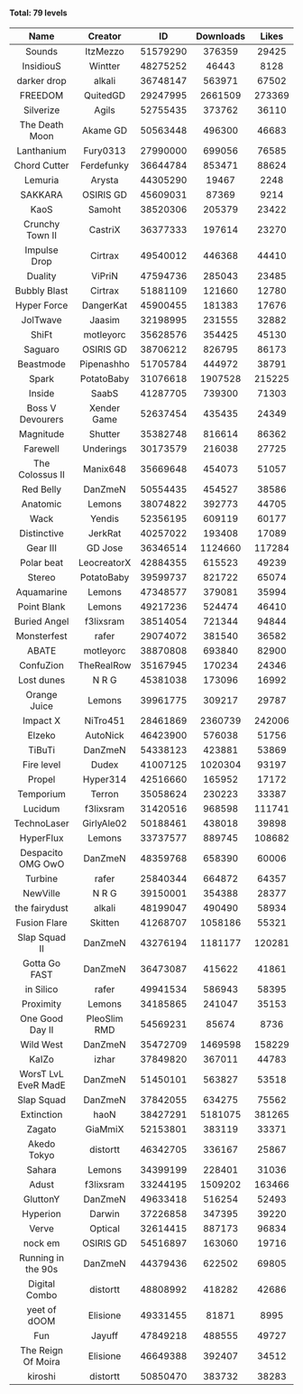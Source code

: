 #### Total: 79 levels

| Name | Creator | ID | Downloads | Likes |
|:---:|:---:|:---:|:---:|:---:|
| Sounds | ItzMezzo | 51579290 | 376359 | 29425
| InsidiouS | Wintter | 48275252 | 46443 | 8128
| darker drop | alkali | 36748147 | 563971 | 67502
| FREEDOM | QuitedGD | 29247995 | 2661509 | 273369
| Silverize | Agils | 52755435 | 373762 | 36110
| The Death Moon | Akame GD | 50563448 | 496300 | 46683
| Lanthanium | Fury0313 | 27990000 | 699056 | 76585
| Chord Cutter | Ferdefunky | 36644784 | 853471 | 88624
| Lemuria | Arysta | 44305290 | 19467 | 2248
| SAKKARA | OSIRIS GD | 45609031 | 87369 | 9214
| KaoS | Samoht | 38520306 | 205379 | 23422
| Crunchy Town II | CastriX | 36377333 | 197614 | 23270
| Impulse Drop  | Cirtrax | 49540012 | 446368 | 44410
| Duality | ViPriN | 47594736 | 285043 | 23485
| Bubbly Blast | Cirtrax | 51881109 | 121660 | 12780
| Hyper Force | DangerKat | 45900455 | 181383 | 17676
| JolTwave | Jaasim | 32198995 | 231555 | 32882
| ShiFt | motleyorc | 35628576 | 354425 | 45130
| Saguaro | OSIRIS GD | 38706212 | 826795 | 86173
| Beastmode | Pipenashho | 51705784 | 444972 | 38791
| Spark | PotatoBaby | 31076618 | 1907528 | 215225
| Inside | SaabS | 41287705 | 739300 | 71303
| Boss V Devourers | Xender Game | 52637454 | 435435 | 24349
| Magnitude | Shutter | 35382748 | 816614 | 86362
| Farewell | Underings | 30173579 | 216038 | 27725
| The Colossus II | Manix648 | 35669648 | 454073 | 51057
| Red Belly | DanZmeN | 50554435 | 454527 | 38586
| Anatomic | Lemons | 38074822 | 392773 | 44705
| Wack | Yendis | 52356195 | 609119 | 60177
| Distinctive | JerkRat | 40257022 | 193408 | 17089
| Gear III | GD Jose | 36346514 | 1124660 | 117284
| Polar beat | LeocreatorX | 42884355 | 615523 | 49239
| Stereo | PotatoBaby | 39599737 | 821722 | 65074
| Aquamarine | Lemons | 47348577 | 379081 | 35994
| Point Blank | Lemons | 49217236 | 524474 | 46410
| Buried Angel | f3lixsram | 38514054 | 721344 | 94844
| Monsterfest | rafer | 29074072 | 381540 | 36582
| ABATE | motleyorc | 38870808 | 693840 | 82900
| ConfuZion | TheRealRow | 35167945 | 170234 | 24346
| Lost dunes | N R G | 45381038 | 173096 | 16992
| Orange Juice | Lemons | 39961775 | 309217 | 29787
| Impact X | NiTro451 | 28461869 | 2360739 | 242006
| Elzeko | AutoNick | 46423900 | 576038 | 51756
| TiBuTi | DanZmeN | 54338123 | 423881 | 53869
| Fire level | Dudex | 41007125 | 1020304 | 93197
| Propel | Hyper314 | 42516660 | 165952 | 17172
| Temporium | Terron | 35058624 | 230223 | 33387
| Lucidum | f3lixsram | 31420516 | 968598 | 111741
| TechnoLaser | GirlyAle02 | 50188461 | 438018 | 39898
| HyperFlux | Lemons | 33737577 | 889745 | 108682
| Despacito OMG OwO | DanZmeN | 48359768 | 658390 | 60006
| Turbine | rafer | 25840344 | 664872 | 64357
| NewVille | N R G | 39150001 | 354388 | 28377
| the fairydust | alkali | 48199047 | 490490 | 58934
| Fusion Flare | Skitten | 41268707 | 1058186 | 55321
| Slap Squad II | DanZmeN | 43276194 | 1181177 | 120281
| Gotta Go FAST | DanZmeN | 36473087 | 415622 | 41861
| in Silico | rafer | 49941534 | 586943 | 58395
| Proximity | Lemons | 34185865 | 241047 | 35153
| One Good Day II | PleoSlim RMD | 54569231 | 85674 | 8736
| Wild West | DanZmeN | 35472709 | 1469598 | 158229
| KaIZo | izhar | 37849820 | 367011 | 44783
| WorsT LvL EveR MadE | DanZmeN | 51450101 | 563827 | 53518
| Slap Squad | DanZmeN | 37842055 | 634275 | 75562
| Extinction | haoN | 38427291 | 5181075 | 381265
| Zagato | GiaMmiX | 52153801 | 383119 | 33371
| Akedo Tokyo | distortt | 46342705 | 336167 | 25867
| Sahara | Lemons | 34399199 | 228401 | 31036
| Adust | f3lixsram | 33244195 | 1509202 | 163466
| GluttonY | DanZmeN | 49633418 | 516254 | 52493
| Hyperion | Darwin | 37226858 | 347395 | 39220
| Verve | Optical | 32614415 | 887173 | 96834
| nock em | OSIRIS GD | 54516897 | 163060 | 19716
| Running in the 90s | DanZmeN | 44379436 | 622502 | 69805
| Digital Combo | distortt | 48808992 | 418282 | 42686
| yeet of dOOM | Elisione | 49331455 | 81871 | 8995
| Fun | Jayuff | 47849218 | 488555 | 49727
| The Reign Of Moira | Elisione | 46649388 | 392407 | 34512
| kiroshi | distortt | 50850470 | 383732 | 38283
